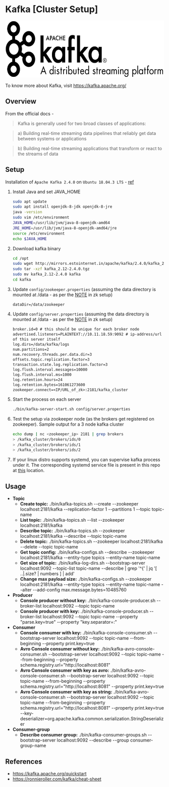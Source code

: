 # Kafka [Cluster Setup]
<img src="https://github.com/abhishektripathi24/platform-setup/blob/master/apache-kafka/images/kafka-logo.png" width="600" height="180"/>

To know more about Kafka, visit https://kafka.apache.org/

## Overview
From the official docs -

> Kafka is generally used for two broad classes of applications:

> a) Building real-time streaming data pipelines that reliably get data between systems or applications

> b) Building real-time streaming applications that transform or react to the streams of data

## Setup
Installation of `Apache Kafka 2.4.0` on `Ubuntu 18.04.3 LTS` - [ref](https://kafka.apache.org/quickstart)

1. Install Java and set JAVA_HOME
    ```bash
    sudo apt update
    sudo apt install openjdk-8-jdk openjdk-8-jre
    java -version
    sudo vim /etc/environment
    JAVA_HOME=/usr/lib/jvm/java-8-openjdk-amd64
    JRE_HOME=/usr/lib/jvm/java-8-openjdk-amd64/jre
    source /etc/environment
    echo $JAVA_HOME
    ```

2. Download kafka binary
    ```bash
    cd /opt
    sudo wget http://mirrors.estointernet.in/apache/kafka/2.4.0/kafka_2.12-2.4.0.tgz
    sudo tar -xzf kafka_2.12-2.4.0.tgz
    sudo mv kafka_2.12-2.4.0 kafka
    cd kafka
    ```

3. Update `config/zookeeper.properties` (assuming the data directory is mounted at /data - as per the [NOTE](https://github.com/abhishektripathi24/platform-setup/tree/master/apache-zookeeper) in zk setup)
    ```properties
    dataDir=/data/zookeeper
    ```
   
4. Update `config/server.properties` (assuming the data directory is mounted at /data - as per the [NOTE](https://github.com/abhishektripathi24/platform-setup/tree/master/apache-zookeeper) in zk setup)
    ```properties
    broker.id=0 # this should be unique for each broker node
    advertised.listeners=PLAINTEXT://10.11.18.59:9092 # ip-address/url of this server itself
    log.dirs=/data/kafka/logs
    num.partitions=2
    num.recovery.threads.per.data.dir=3
    offsets.topic.replication.factor=3
    transaction.state.log.replication.factor=3
    log.flush.interval.messages=10000
    log.flush.interval.ms=1000
    log.retention.hours=24
    log.retention.bytes=161061273600
    zookeeper.connect=<IP/URL_of_zk>:2181/kafka_cluster 
   ```
   
5. Start the process on each server
    ```bash
    ./bin/kafka-server-start.sh config/server.properties
    ```

6. Test the setup via zookeeper node (as the brokers get registered on zookeeper). Sample output for a 3 node kafka cluster
    ```bash
    echo dump | nc <zookeeper_ip> 2181 | grep brokers
    > /kafka_cluster/brokers/ids/0
    > /kafka_cluster/brokers/ids/1
    > /kafka_cluster/brokers/ids/2
    ```
 
 7. If your linux distro supports systemd, you can supervise kafka process under it. The corresponding systemd service file is present in this repo at [this](systemd) location.
 
## Usage
* <strong>Topic</strong>
    * <strong>Create topic:</strong> ./bin/kafka-topics.sh --create --zookeeper localhost:2181/kafka --replication-factor 1 --partitions 1 --topic topic-name
    * <strong>List topic:</strong> ./bin/kafka-topics.sh --list --zookeeper localhost:2181/kafka
    * <strong>Describe topic:</strong> ./bin/kafka-topics.sh --zookeeper localhost:2181/kafka --describe --topic topic-name
    * <strong>Delete topic:</strong> ./bin/kafka-topics.sh --zookeeper localhost:2181/kafka --delete --topic topic-name
    * <strong>Get topic config:</strong> ./bin/kafka-configs.sh --describe --zookeeper localhost:2181/kafka --entity-type topics --entity-name topic-name
    * <strong>Get size of topic:</strong> ./bin/kafka-log-dirs.sh  --bootstrap-server localhost:9092  --topic-list topic-name --describe  | grep '^{' | jq '[ ..|.size? | numbers ] | add'
    * <strong>Change max payload size:</strong> ./bin/kafka-configs.sh --zookeeper localhost:2181/kafka --entity-type topics --entity-name topic-name --alter --add-config max.message.bytes=10485760
* <strong>Producer</strong>
    * <strong>Console producer without key:</strong> ./bin/kafka-console-producer.sh --broker-list localhost:9092 --topic topic-name
    * <strong>Console producer with key:</strong> ./bin/kafka-console-producer.sh --broker-list localhost:9092 --topic topic-name --property "parse.key=true" --property "key.separator=:"
* <strong>Consumer</strong>
    * <strong>Console consumer with key:</strong> ./bin/kafka-console-consumer.sh --bootstrap-server localhost:9092 --topic topic-name --from-beginning --property print.key=true
    * <strong>Avro Console consumer without key:</strong> ./bin/kafka-avro-console-consumer.sh --bootstrap-server localhost:9092 --topic topic-name --from-beginning --property schema.registry.url="http://localhost:8081"
    * <strong>Avro Console consumer with key as avro:</strong> ./bin/kafka-avro-console-consumer.sh --bootstrap-server localhost:9092 --topic topic-name --from-beginning --property schema.registry.url="http://localhost:8081" --property print.key=true
    * <strong>Avro Console consumer with key as string:</strong> ./bin/kafka-avro-console-consumer.sh --bootstrap-server localhost:9092 --topic topic-name --from-beginning --property schema.registry.url="http://localhost:8081" --property print.key=true --key-deserializer=org.apache.kafka.common.serialization.StringDeserializer 
* <strong>Consumer-group</strong>
    * <strong>Describe consumer group:</strong> ./bin/kafka-consumer-groups.sh --bootstrap-server localhost:9092 --describe --group consumer-group-name
 
## References
* https://kafka.apache.org/quickstart
* https://ronnieroller.com/kafka/cheat-sheet